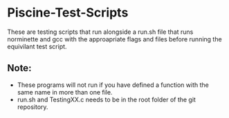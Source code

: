 # Piscine-Test-Scripts
These are testing scripts that run alongside a run.sh file that runs norminette and gcc with the approapriate flags and files before running the equivilant test script.

## Note:
- These programs will not run if you have defined a function with the same name in more than one file.
- run.sh and TestingXX.c needs to be in the root folder of the git repository.
